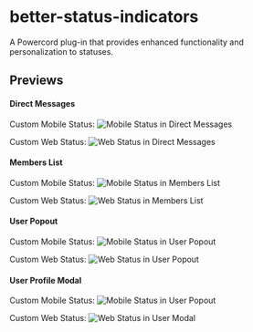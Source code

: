# better-status-indicators
A Powercord plug-in that provides enhanced functionality and personalization to statuses.

## Previews

#### Direct Messages
Custom Mobile Status:
![Mobile Status in Direct Messages](https://griefmodz.xyz/uploads/mobile-status-direct-messages.png)

Custom Web Status:
![Web Status in Direct Messages](https://griefmodz.xyz/uploads/web-status-direct-messages.png)

#### Members List
Custom Mobile Status:
![Mobile Status in Members List](https://griefmodz.xyz/uploads/mobile-status-members-list.png)

Custom Web Status:
![Web Status in Members List](https://griefmodz.xyz/uploads/web-status-members-list.png)

#### User Popout
Custom Mobile Status:
![Mobile Status in User Popout](https://griefmodz.xyz/uploads/mobile-status-user-popout.png)

Custom Web Status:
![Web Status in User Popout](https://griefmodz.xyz/uploads/web-status-user-popout.png)

#### User Profile Modal
Custom Mobile Status:
![Mobile Status in User Popout](https://griefmodz.xyz/uploads/mobile-status-user-modal.png)

Custom Web Status:
![Web Status in User Modal](https://griefmodz.xyz/uploads/web-status-user-modal.png)
